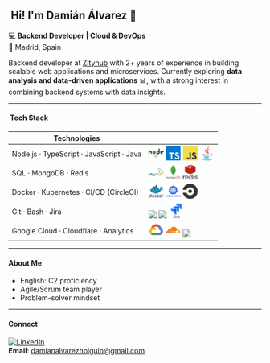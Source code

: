 ## ​ Hi! I'm **Damián Álvarez** 👋

💻 **Backend Developer | Cloud & DevOps**  
📍 Madrid, Spain

Backend developer at [Zityhub](https://www.zityhub.com/) with 2+ years of experience in building scalable web applications and microservices. 
Currently exploring **data analysis and data-driven applications** 📊, with a strong interest in combining backend systems with data insights.

---

#### ​ Tech Stack
| Technologies |  |
|--------------|--------|
| Node.js · TypeScript · JavaScript · Java | <img src="https://raw.githubusercontent.com/devicons/devicon/master/icons/nodejs/nodejs-original-wordmark.svg" width="30"/> <img src="https://raw.githubusercontent.com/devicons/devicon/master/icons/typescript/typescript-original.svg" width="30"/> <img src="https://raw.githubusercontent.com/devicons/devicon/master/icons/javascript/javascript-original.svg" width="30"/> <img src="https://raw.githubusercontent.com/devicons/devicon/master/icons/java/java-original.svg" width="30"/> |
| SQL · MongoDB · Redis | <img src="https://raw.githubusercontent.com/devicons/devicon/master/icons/mysql/mysql-original-wordmark.svg" width="30"/> <img src="https://raw.githubusercontent.com/devicons/devicon/master/icons/mongodb/mongodb-original-wordmark.svg" width="30"/> <img src="https://raw.githubusercontent.com/devicons/devicon/master/icons/redis/redis-original-wordmark.svg" width="30"/> |
| Docker · Kubernetes · CI/CD (CircleCI) | <img src="https://raw.githubusercontent.com/devicons/devicon/master/icons/docker/docker-original-wordmark.svg" width="30"/> <img src="https://raw.githubusercontent.com/devicons/devicon/master/icons/kubernetes/kubernetes-plain-wordmark.svg" width="30"/> <img src="https://raw.githubusercontent.com/devicons/devicon/master/icons/circleci/circleci-plain.svg" width="30"/> |
| Git · Bash · Jira | <img src="https://www.vectorlogo.zone/logos/git-scm/git-scm-icon.svg" width="30"/> <img src="https://www.vectorlogo.zone/logos/gnu_bash/gnu_bash-icon.svg" width="30"/> <img src="https://raw.githubusercontent.com/devicons/devicon/master/icons/jira/jira-original-wordmark.svg" width="30"/> |
| Google Cloud · Cloudflare · Analytics | <img src="https://raw.githubusercontent.com/devicons/devicon/master/icons/googlecloud/googlecloud-original.svg" width="30"/> <img src="https://raw.githubusercontent.com/devicons/devicon/master/icons/cloudflare/cloudflare-original.svg" width="30"/> <img src="https://www.vectorlogo.zone/logos/google_analytics/google_analytics-icon.svg" width="30"/> |

---

####  About Me
-  English: C2 proficiency  
-  Agile/Scrum team player  
-  Problem-solver mindset

---

####  Connect
[![LinkedIn](https://img.shields.io/badge/LinkedIn-blue?style=flat&logo=linkedin&logoColor=white)](https://www.linkedin.com/in/damian-alvarez-holguin-a255a1150/)  
**Email**: damianalvarezholguin@gmail.com
